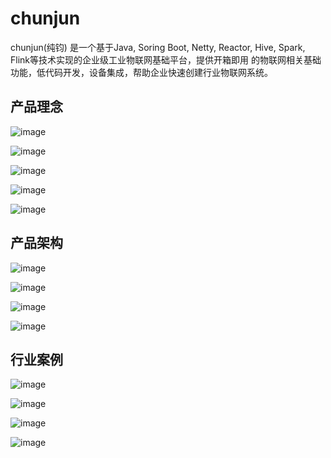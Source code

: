 # chunjun

chunjun(纯钧) 是一个基于Java, Soring Boot, Netty, Reactor, Hive, Spark, Flink等技术实现的企业级工业物联网基础平台，提供开箱即用
的物联网相关基础功能，低代码开发，设备集成，帮助企业快速创建行业物联网系统。

## 产品理念

![image](https://github.com/selectbook/chunjun/blob/main/web/web-admin/src/main/resources/static/img/chunjun_1.png)

![image](https://github.com/selectbook/chunjun/blob/main/web/web-admin/src/main/resources/static/img/chunjun_2.png)

![image](https://github.com/selectbook/chunjun/blob/main/web/web-admin/src/main/resources/static/img/chunjun_3.png)

![image](https://github.com/selectbook/chunjun/blob/main/web/web-admin/src/main/resources/static/img/chunjun_4.png)

![image](https://github.com/selectbook/chunjun/blob/main/web/web-admin/src/main/resources/static/img/chunjun_5.png)

## 产品架构

![image](https://github.com/selectbook/chunjun/blob/main/web/web-admin/src/main/resources/static/img/chunjun_6.png)

![image](https://github.com/selectbook/chunjun/blob/main/web/web-admin/src/main/resources/static/img/chunjun_7.png)

![image](https://github.com/selectbook/chunjun/blob/main/web/web-admin/src/main/resources/static/img/chunjun_8.png)

![image](https://github.com/selectbook/chunjun/blob/main/web/web-admin/src/main/resources/static/img/chunjun_9.png)

## 行业案例

![image](https://github.com/selectbook/chunjun/blob/main/web/web-admin/src/main/resources/static/img/chunjun_10.png)

![image](https://github.com/selectbook/chunjun/blob/main/web/web-admin/src/main/resources/static/img/chunjun_11.png)

![image](https://github.com/selectbook/chunjun/blob/main/web/web-admin/src/main/resources/static/img/chunjun_12.png)

![image](https://github.com/selectbook/chunjun/blob/main/web/web-admin/src/main/resources/static/img/chunjun_13.png)
